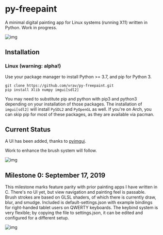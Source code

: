 # py-freepaint

A minimal digital painting app for Linux systems (running X11) written in Python. Work in progress.

![img](https://i.imgur.com/AjM06S0.png)

## Installation

### Linux (warning: alpha!)
Use your package manager to install Python >= 3.7, and pip for Python 3.
```
git clone https://github.com/vrav/py-freepaint.git
pip install Xlib numpy imgui[sdl2]

```
You may need to substitute pip and python with pip3 and python3 depending on your installation of those packages. The installation of `imgui[sdl2]` will install `PySDL2` and `PyOpenGL` as well. If you're on Arch, you can skip pip for most of these packages, as they are available via pacman.

## Current Status

A UI has been added, thanks to [pyimgui](https://github.com/swistakm/pyimgui).

Work to enhance the brush system will follow.

![img](https://i.imgur.com/riw3Gri.png)

## Milestone 0: September 17, 2019

This milestone marks feature parity with prior painting apps I have written in C. There's no UI yet, but view navigation and painting feel is passable. Brush strokes are based on GLSL shaders, of which there is currently draw, blur, and smudge. Included is default-settings.json with example bindings for right-handed tablet users on QWERTY keyboards. The keybind system is very flexible; by copying the file to settings.json, it can be edited and configured for a different setup.

![img](https://i.imgur.com/finrNgp.png)

